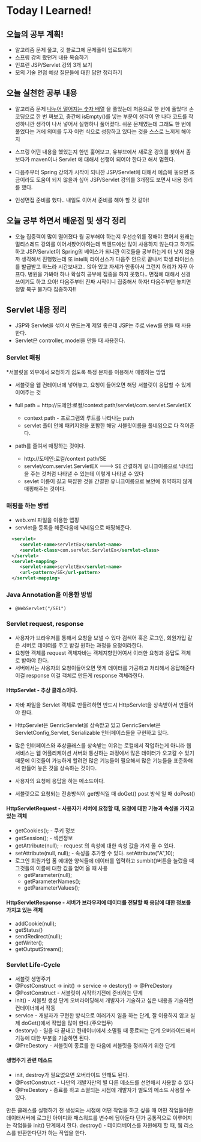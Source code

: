 # Today I Learned!
## 오늘의 공부 계획!
* 알고리즘 문제 풀고, 깃 블로그에 문제풀이 업로드하기
* 스프링 강의 봤던거 내용 복습하기
* 인프런 JSP/Servlet 강의 3개 보기
* 모의 기술 면접 예상 질문들에 대한 답안 정리하기

## 오늘 실천한 공부 내용
* 알고리즘 문제 [나누어 떨어지는 숫자 배열](https://programmers.co.kr/learn/courses/30/lessons/12910) 을 풀었는데
처음으로 한 번에 풀었다! 손코딩으로 한 번 짜보고, 중간에 isEmpty()를 넣는 부분이 생각이 안 나다 코드를 작성하니깐 생각이 나서
넣어서 실행하니 풀어졌다. 쉬운 문제였는데 그래도 한 번에 풀었다는 거에 의미를 두자 이런 식으로 성장하고 있다는 것을 스스로 느끼게 해야지

* 스프링 어떤 내용을 했었는지 한번 훑어보고, 유뷰브에서 새로운 강의를 찾아서 좀 보다가 maven이나 Servlet 에 대해서 선행이 되어야 한다고 해서 멈췄다.

* 다음주부터 Spring 강의가 시작이 되니깐 JSP/Servlet에 대해서 예습해 놓으면 조금이라도 도움이 되지 않을까 싶어
JSP/Servlet 강의를 3개정도 보면서 내용 정리를 했다.

* 인성면접 준비를 했다.. 내일도 이어서 준비를 해야 할 것 같아!
## 오늘 공부 하면서 배운점 및 생각 정리
* 오늘 집중력이 많이 떨어졌다 뭘 공부해야 하는지 우선순위를 정해야 했어서 원래는 멀티스레드 강의를 이어서봤어야하는데 백엔드에선
많이 사용하지 않는다고 하기도 하고 JSP/Servlet이 Spring의 베이스가 되니깐 이것들을 공부하는게 더 낫지 않을까 생각해서 진행했는데
또 intellij 라이선스가 다음주 안으로 끝나서 학생 라이선스를 발급받고 하느라 시간보내고.. 앉아 있고 자세가 안좋아서 그런지 허리가 자꾸 아프다.
병원을 가봐야 하나 확실히 공부에 집중을 하지 못했다.. 면접에 대해서 신경 쓰이기도 하고 으아! 다음주부터 진짜 시작이니 집중해서 하자!
다음주부턴 놓치면 정말 복구 불가다 집중하자!!

## Servlet 내용 정리
* JSP와 Servlet을 섞어서 만드는게 제일 좋은데 JSP는 주로 view를 만들 때 사용한다.
* Servlet은 controller, model을 만들 때 사용한다.

### Servlet 매핑
*서블릿을 외부에서 요청하기 쉽도록 특정 문자를 이용해서 매핑하는 방법
* 서블릿을 웹 컨테이너에 넣어놓고, 요청이 들어오면 해당 서블릿이 응답할 수 있게 이어주는 것

* full path = http://도메인:로컬/context path/servlet/com.servlet.ServletEX
   * context path - 프로그램의 루트를 나타내는 path  
   * servlet 폴더 안에 패키지명을 포함한 해당 서블릿이름을  풀네임으로 다 적어준다.

* path를 줄여서 매핑하는 것이다. 
  * http://도메인:로컬/context path/SE
  * servlet/com.servlet.ServletEX ---> SE 간결하게 유니크이름으로 닉네임을 주는 것처럼 나타낼 수 있는데 이렇게 나타낼 수 있다
  * sevlet 이름이 길고 복잡한 것을 간결한 유니크이름으로 보안에 취약하지 않게 매핑해주는 것이다.

### 매핑을 하는 방법
* web.xml 파일을 이용한 맵핑
* servlet을 등록을 해준다음에 닉네임으로 매핑해준다.
```xml
  <servlet>
     <servlet-name>servletEx</servlet-name>
     <servlet-class>com.servlet.ServletEx</servlet-class>
  </servlet>
  <servlet-mapping>
     <servlet-name>servletEx</servlet-name>
     <url-pattern>/SE</url-pattern>
  </servlet-mapping>
```

### Java Annotation을 이용한 방법
* `@WebServlet("/SE1")`

### Servlet request, response
* 사용자가 브라우저를 통해서 요청을 보낼 수 있다 검색어 혹은 로그인, 회원가입 같은 서버로 데이터를 주고 받길 원하는 과정을 요청이라한다.
* 요청한 객체를 request 객체자바는 객체지향언어여서 이러한 요청과 응답도 객체로 받아야 한다.
* 서버에서는 사용자의 요청이들어오면 맞게 데이터를 가공하고 처리해서 응답해준다 이걸 response 이걸 객체로 만든게 response 객체라한다.

#### HttpServlet - 추상 클래스이다.
* 자바 파일을 Servlet 객체로 만들려하면 반드시 HttpServlet을 상속받아서 만들어야 한다.
* HttpServlet은 GenricServlet을 상속받고 있고 GenricServlet은 ServletConfig,Servlet, Serializable 인터페이스들을  구현하고 있다.
* 많은 인터페이스와 추상클래스를 상속받는 이유는 로컬에서 작업하는게 아니라 웹서비스는 웹 어플리케이션 서버와 통신하는 과정에서
 많은 데이터가 오고갈 수 있기 때문에 이것들이 가능하게 할려면 많은 기능들이 필요해서 많은 기능들을 표준화해서 만들어 놓은 것을
상속하는 것이다. 

* 사용자의 요청에 응답을 하는 메소드이다.
* 서블릿으로 요청되는 전송방식이 get방식일 때 doGet()  post 방식 일 때 doPost()

#### HttpServletRequest - 사용자가 서버에 요청할 때, 요청에 대한 기능과 속성을 가지고 있는 객체
* getCookies(); - 쿠키 정보
* getSession(); - 섹션정보
* getAttribute(null); - request 의 속성에 대한 속성 값을 가져 올 수 있다.
* setAttribute(null, null); - 속성을 추가할 수 있다.  setAttribute("A",10);
* 로그인 회원가입 폼 에대한 양식들에 데이터를 입력하고 sumbit()버튼을 눌렀을 때 그것들의 이름에 대한 값을 얻어 올 때 사용
  * getParameter(null); 
  * getParameterNames();
  * getParameterValues();
 

#### HttpServletResponse - 서버가 브라우저에 데이터를 전달할 때 응답에 대한 정보를 가지고 있는 객체
* addCookie(null);
* getStatus()
* sendRedirect(null);
* getWriter();
* getOutputStream();

### Servlet Life-Cycle
* 서블릿 생명주기
* @PostConstruct -> init() -> service -> destory() -> @PreDestory
* @PostConstruct - 서블릿이 시작하기전에 준비하는 단계
* init() - 서블릿 생성 단계  오버라이딩해서 개발자가 기술하고 싶은 내용을 기술하면 컨테이너에서 작동
* service - 개발자가 구현한 방식으로 여러가지 일을 하는 단계, 잘 이용하지 않고 실제 doGet()에서 작업을 많이 한다.(주요업무)
* destory() - 일을 다 끝내고 컨테이너에서 소멸될 때 종료되는 단계 오버라이드해서 기능에 대한 부분을 기술하면 된다.
* @PreDestory - 서블릿이 종료를 한 다음에 서블릿을 정리하기 위한 단계

#### 생명주기 관련 메소드
* init, destroy가 필요없으면 오버라이드 안해도 된다.
* @PostConstruct - 나만의 개발자만의 별 다른 메소드를 선언해서 사용할 수 있다
* @PreDestory - 종료를 하고 소멸되는 시점에 개발자가 별도의 메소드 사용할 수 있다. 


만든 클래스를 실행하기 전 생성되는 시점에 어떤 작업을 하고 싶을 때
어떤 작업들이란 데이터서버에 로그인 아이디와 패스워드를 변수에 담아둔다 던가 공통적으로 이루어지는 작업들을 init() 단계에서 한다.
destroy() - 데이터베이스를 자원해제 할 때, 웹 리소스를 반환한다던가 하는 작업을 한다.